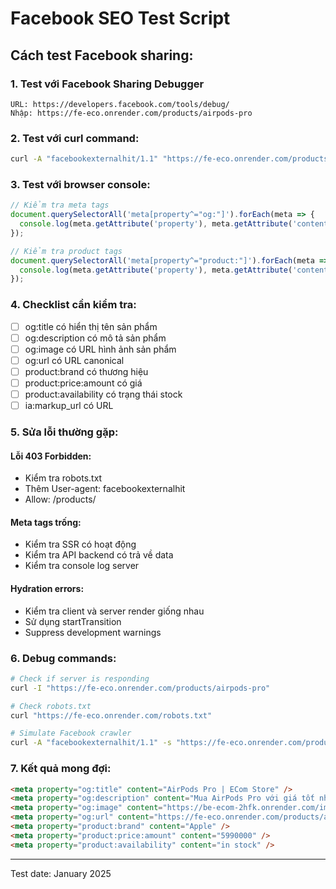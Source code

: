 # Facebook SEO Test Script

## Cách test Facebook sharing:

### 1. Test với Facebook Sharing Debugger
```
URL: https://developers.facebook.com/tools/debug/
Nhập: https://fe-eco.onrender.com/products/airpods-pro
```

### 2. Test với curl command:
```bash
curl -A "facebookexternalhit/1.1" "https://fe-eco.onrender.com/products/airpods-pro"
```

### 3. Test với browser console:
```javascript
// Kiểm tra meta tags
document.querySelectorAll('meta[property^="og:"]').forEach(meta => {
  console.log(meta.getAttribute('property'), meta.getAttribute('content'));
});

// Kiểm tra product tags
document.querySelectorAll('meta[property^="product:"]').forEach(meta => {
  console.log(meta.getAttribute('property'), meta.getAttribute('content'));
});
```

### 4. Checklist cần kiểm tra:
- [ ] og:title có hiển thị tên sản phẩm
- [ ] og:description có mô tả sản phẩm
- [ ] og:image có URL hình ảnh sản phẩm
- [ ] og:url có URL canonical
- [ ] product:brand có thương hiệu
- [ ] product:price:amount có giá
- [ ] product:availability có trạng thái stock
- [ ] ia:markup_url có URL

### 5. Sửa lỗi thường gặp:

#### Lỗi 403 Forbidden:
- Kiểm tra robots.txt
- Thêm User-agent: facebookexternalhit
- Allow: /products/

#### Meta tags trống:
- Kiểm tra SSR có hoạt động
- Kiểm tra API backend có trả về data
- Kiểm tra console log server

#### Hydration errors:
- Kiểm tra client và server render giống nhau
- Sử dụng startTransition
- Suppress development warnings

### 6. Debug commands:
```bash
# Check if server is responding
curl -I "https://fe-eco.onrender.com/products/airpods-pro"

# Check robots.txt
curl "https://fe-eco.onrender.com/robots.txt"

# Simulate Facebook crawler
curl -A "facebookexternalhit/1.1" -s "https://fe-eco.onrender.com/products/airpods-pro" | grep -i "og:"
```

### 7. Kết quả mong đợi:
```html
<meta property="og:title" content="AirPods Pro | ECom Store" />
<meta property="og:description" content="Mua AirPods Pro với giá tốt nhất..." />
<meta property="og:image" content="https://be-ecom-2hfk.onrender.com/images/..." />
<meta property="og:url" content="https://fe-eco.onrender.com/products/airpods-pro" />
<meta property="product:brand" content="Apple" />
<meta property="product:price:amount" content="5990000" />
<meta property="product:availability" content="in stock" />
```

---
Test date: January 2025
